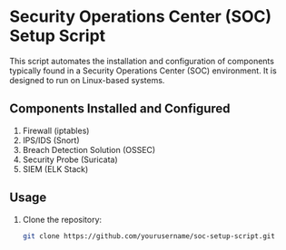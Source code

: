 # Security Operations Center (SOC) Setup Script

This script automates the installation and configuration of components typically found in a Security Operations Center (SOC) environment. It is designed to run on Linux-based systems.

## Components Installed and Configured

1. Firewall (iptables)
2. IPS/IDS (Snort)
3. Breach Detection Solution (OSSEC)
4. Security Probe (Suricata)
5. SIEM (ELK Stack)

## Usage

1. Clone the repository:
   ```bash
   git clone https://github.com/yourusername/soc-setup-script.git
